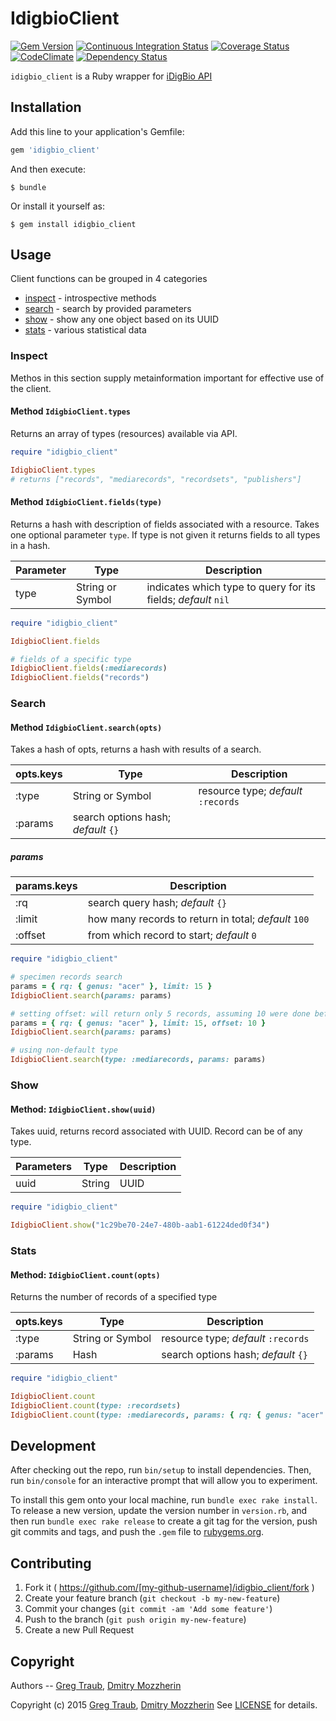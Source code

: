 IdigbioClient
=============

[![Gem Version][gem_badge]][gem_link]
[![Continuous Integration Status][ci_badge]][ci_link]
[![Coverage Status][cov_badge]][cov_link]
[![CodeClimate][code_badge]][code_link]
[![Dependency Status][dep_badge]][dep_link]


`idigbio_client` is a Ruby wrapper for [iDigBio API][api]


Installation
------------

Add this line to your application's Gemfile:

```ruby
gem 'idigbio_client'
```

And then execute:

    $ bundle

Or install it yourself as:

    $ gem install idigbio_client

Usage
-----

Client functions can be grouped in 4 categories

* [inspect][inspect] - introspective methods
* [search][search] - search by provided parameters
* [show][show] - show any one object based on its UUID
* [stats][stats] - various statistical data

### Inspect

Methos in this section supply metainformation important for effective use
of the client.

#### Method `IdigbioClient.types`

Returns an array of types (resources) available via API.

```ruby
require "idigbio_client"

IdigbioClient.types
# returns ["records", "mediarecords", "recordsets", "publishers"]
```

#### Method `IdigbioClient.fields(type)`

Returns a hash with description of fields associated with a resource. Takes one
optional parameter `type`. If type is not given it returns fields to all types
in a hash.

| Parameter  | Type             | Description                                                   |
|------------|------------------|---------------------------------------------------------------|
| type       | String or Symbol | indicates which type to query for its fields; *default* `nil` |

```ruby
require "idigbio_client"

IdigbioClient.fields

# fields of a specific type
IdigbioClient.fields(:mediarecords)
IdigbioClient.fields("records")
```

### Search

#### Method `IdigbioClient.search(opts)`

Takes a hash of opts, returns a hash with results of a search.

| opts.keys  | Type             | Description                            |
|------------|------------------|----------------------------------------|
| :type      | String or Symbol | resource type; *default* `:records`    |
| :params    | search options hash; *default* `{}`                       |

##### params

| params.keys | Description                                          |
|-------------|------------------------------------------------------|
| :rq         | search query hash; *default* `{}`                    |
| :limit      | how many records to return in total; *default* `100` |
| :offset     | from which record to start; *default* `0`            |

```ruby
require "idigbio_client"

# specimen records search
params = { rq: { genus: "acer" }, limit: 15 }
IdigbioClient.search(params: params)

# setting offset: will return only 5 records, assuming 10 were done before
params = { rq: { genus: "acer" }, limit: 15, offset: 10 }
IdigbioClient.search(params: params)

# using non-default type
IdigbioClient.search(type: :mediarecords, params: params)
```
### Show

#### Method: `IdigbioClient.show(uuid)`

Takes uuid, returns record associated with UUID. Record can be of any type.

| Parameters | Type   | Description |
|------------|--------|-------------|
| uuid       | String | UUID        |


```ruby
require "idigbio_client"

IdigbioClient.show("1c29be70-24e7-480b-aab1-61224ded0f34")
```

### Stats

#### Method: `IdigbioClient.count(opts)`

Returns the number of records of a specified type

| opts.keys  | Type             | Description                            |
|------------|------------------|----------------------------------------|
| :type      | String or Symbol | resource type; *default* `:records`    |
| :params    | Hash             | search options hash; *default* `{}`    |

```ruby
require "idigbio_client"

IdigbioClient.count
IdigbioClient.count(type: :recordsets)
IdigbioClient.count(type: :mediarecords, params: { rq: { genus: "acer" } })
```

Development
-----------

After checking out the repo, run `bin/setup` to install dependencies. Then, run
`bin/console` for an interactive prompt that will allow you to experiment.

To install this gem onto your local machine, run `bundle exec rake install`. To
release a new version, update the version number in `version.rb`, and then run
`bundle exec rake release` to create a git tag for the version, push git
commits and tags, and push the `.gem` file to
[rubygems.org][rubygems].

## Contributing

1. Fork it ( https://github.com/[my-github-username]/idigbio_client/fork )
2. Create your feature branch (`git checkout -b my-new-feature`)
3. Commit your changes (`git commit -am 'Add some feature'`)
4. Push to the branch (`git push origin my-new-feature`)
5. Create a new Pull Request

Copyright
---------

Authors -- [Greg Traub][greg], [Dmitry Mozzherin][dimus]

Copyright (c) 2015 [Greg Traub][greg], [Dmitry Mozzherin][dimus]
See [LICENSE][license] for details.


[gem_badge]: https://badge.fury.io/rb/idigbio_client.svg
[gem_link]: http://badge.fury.io/rb/idigbio_client
[ci_badge]: https://secure.travis-ci.org/GlobalNamesArchitecture/idigbio_client.svg
[ci_link]: http://travis-ci.org/GlobalNamesArchitecture/idigbio_client
[cov_badge]: https://coveralls.io/repos/GlobalNamesArchitecture/idigbio_client/badge.svg?branch=master
[cov_link]: https://coveralls.io/r/GlobalNamesArchitecture/idigbio_client?branch=master
[code_badge]: https://codeclimate.com/github/GlobalNamesArchitecture/idigbio_client/badges/gpa.svg
[code_link]: https://codeclimate.com/github/GlobalNamesArchitecture/idigbio_client
[dep_badge]: https://gemnasium.com/GlobalNamesArchitecture/idigbio_client.png
[dep_link]: https://gemnasium.com/GlobalNamesArchitecture/idigbio_client
[api]: https://www.idigbio.org/wiki/index.php/IDigBio_API
[inspect]: #inspect
[search]: #search
[show]: #show
[stats]: #stats
[rubygems]: https://rubygems.org
[license]: https://github.com/GlobalNamesArchitecture/idigbio-ruby-client/blob/master/LICENSE
[greg]: https://github.com/gete76
[dimus]: https://github.com/dimus
